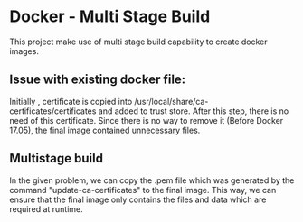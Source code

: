 # Docker - Multi Stage Build

This project make use of multi stage build capability to create docker images. 

## Issue with existing docker file:
Initially , certificate is copied into /usr/local/share/ca-certificates/certificates and added to trust store. After this step, there is no need of this certificate. Since there is no way to remove it (Before Docker 17.05), the final image contained unnecessary files.
## Multistage build
In the given problem, we can copy the .pem file which was generated by the command "update-ca-certificates" to the final image. This way, we can ensure that the final image only contains  the files and data which are required at runtime.


 


